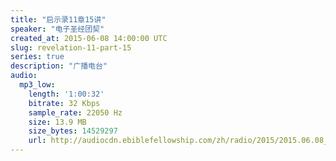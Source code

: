 ```yaml
---
title: "启示录11章15讲"
speaker: "电子圣经团契"
created_at: 2015-06-08 14:00:00 UTC
slug: revelation-11-part-15
series: true
description: "广播电台"
audio:
  mp3_low:
    length: '1:00:32'
    bitrate: 32 Kbps
    sample_rate: 22050 Hz
    size: 13.9 MB
    size_bytes: 14529297
    url: http://audiocdn.ebiblefellowship.com/zh/radio/2015/2015.06.08_EBF_-_Revelation_11_Part_15.mp3
---
```

